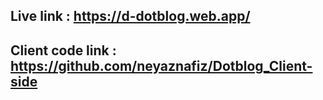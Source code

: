 ## Live link : https://d-dotblog.web.app/

## Client code link : https://github.com/neyaznafiz/Dotblog_Client-side
